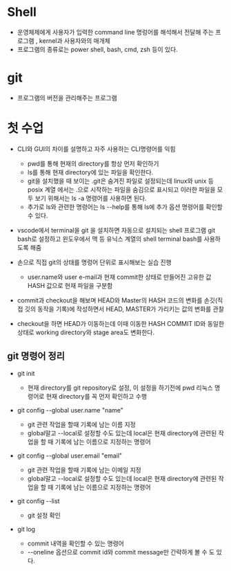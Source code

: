 # Shell
* 운영체제에게 사용자가 입력한 command line 명렁어를 해석해서 전달해 주는 프로그램 , kernel과 사용자와의 매개체
* 프로그램의 종류로는 power shell, bash, cmd, zsh 등이 있다.

# git
* 프로그램의 버전을 관리해주는 프로그램


# 첫 수업
* CLI와 GUI의 차이를 설명하고 자주 사용하는 CLI명령어를 익힘
    * pwd를 통해 현재의 directory를 항상 먼저 확인하기 
    * ls를 통해 현재 directory에 있는 파일을 확인한다.
    * git을 설치했을 때 보이는 .git은 숨겨진 파일로 설정되는데 linux와 unix 등 posix 계열 에서는 .으로 시작하는 파일을 숨김으로 표시되고 이러한 파일을 모두 보기 위해서는 ls -a 명령어를 사용하면 된다.
    * 추가로 ls와 관련한 명령어는 ls --help를 통해 ls에 추가 옵션 명령어를 확인할 수 있다.

* vscode에서 terminal을 git 을 설치하면 자동으로 설치되는 shell 프로그램 git bash로 설정하고 윈도우에서 맥 등 유닉스 계열의 shell terminal bash를 사용하도록 해줌
* 손으로 직접 git의 상태를 명렁어 단위로 표시해보는 실습 진행
    * user.name와 user e-mail과 현재 commit한 상태로 만들어진 고유한 값 HASH 값으로 현재 파일을 구분함

* commit과 checkout을 해보며 HEAD와 Master의 HASH 코드의 변화를 손깃(직접 깃의 동작을 기록)에 작성하면서 HEAD, MASTER가 가리키는 값의 변화를 관찰

* checkout을 하면 HEAD가 이동하는데 이때 이동한 HASH COMMIT ID와 동일한 상태로 working directory와 stage area도 변화한다.


## git 명령어 정리
* git init
    * 현재 directory를 git repository로 설정, 이 설정을 하기전에 pwd 리눅스 명령어로 현재 directory를 꼭 먼저 확인하고 수행

* git config --global user.name "name"
    * git 관련 작업을 할때 기록에 남는 이름 지정
    * global말고 --local로 설정할 수도 있는데 local은 현재 directory에 관련된 작업을 할 때 기록에 남는 이름으로 지정하는 명령어
* git config --global user.email "email"
    * git 관련 작업을 할때 기록에 남는 이메일 지정
    * global말고 --local로 설정할 수도 있는데 local은 현재 directory에 관련된 작업을 할 때 기록에 남는 이름으로 지정하는 명령어

* git config --list
    * git 설정 확인

* git log
    * commit 내역을 확인할 수 있는 명령어
    * --oneline 옵션으로 commit id와 commit message만 간략하게 볼 수 도 있다.